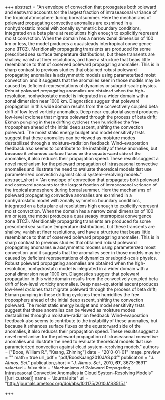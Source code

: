 +++
abstract = "An envelope of convection that propagates both poleward and eastward accounts for the largest fraction of intraseasonal variance of the tropical atmosphere during boreal summer. Here the mechanisms of poleward propagating convective anomalies are examined in a nonhydrostatic model with zonally symmetric boundary conditions, integrated on a beta plane at resolutions high enough to explicitly represent moist convection. When the domain has a narrow zonal dimension of 100 km or less, the model produces a quasisteady intertropical convergence zone (ITCZ). Meridionally propagating transients are produced for some prescribed sea surface temperature distributions, but these transients are shallow, vanish at finer resolutions, and have a structure that bears little resemblance to that of observed poleward propagating anomalies. This is in sharp contrast to previous studies that obtained robust poleward propagating anomalies in axisymmetric models using parameterized moist convection, and it suggests that the anomalies seen in those models may be caused by deficient representations of dynamics or subgrid-scale physics. Robust poleward propagating anomalies are obtained when the high-resolution, nonhydrostatic model is integrated in a wider domain with a zonal dimension near 1000 km. Diagnostics suggest that poleward propagation in this wide domain results from the convectively coupled beta drift of low-level vorticity anomalies. Deep near-equatorial ascent produces low-level cyclones that migrate poleward through the process of beta drift; Ekman pumping in these drifting cyclones then humidifies the free troposphere ahead of the initial deep ascent, shifting the convection poleward. The moist static energy budget and model sensitivity tests suggest that these anomalies can be viewed as moisture modes destabilized through a moisture–radiation feedback. Wind–evaporation feedback also seems to contribute to the instability of these anomalies, but because it enhances surface fluxes on the equatorward side of the anomalies, it also reduces their propagation speed. These results suggest a novel mechanism for the poleward propagation of intraseasonal convective anomalies and illustrate the need to evaluate theoretical models that use parameterized convection against cloud system–resolving models."
abstract_short = "An envelope of convection that propagates both poleward and eastward accounts for the largest fraction of intraseasonal variance of the tropical atmosphere during boreal summer. Here the mechanisms of poleward propagating convective anomalies are examined in a nonhydrostatic model with zonally symmetric boundary conditions, integrated on a beta plane at resolutions high enough to explicitly represent moist convection. When the domain has a narrow zonal dimension of 100 km or less, the model produces a quasisteady intertropical convergence zone (ITCZ). Meridionally propagating transients are produced for some prescribed sea surface temperature distributions, but these transients are shallow, vanish at finer resolutions, and have a structure that bears little resemblance to that of observed poleward propagating anomalies. This is in sharp contrast to previous studies that obtained robust poleward propagating anomalies in axisymmetric models using parameterized moist convection, and it suggests that the anomalies seen in those models may be caused by deficient representations of dynamics or subgrid-scale physics. Robust poleward propagating anomalies are obtained when the high-resolution, nonhydrostatic model is integrated in a wider domain with a zonal dimension near 1000 km. Diagnostics suggest that poleward propagation in this wide domain results from the convectively coupled beta drift of low-level vorticity anomalies. Deep near-equatorial ascent produces low-level cyclones that migrate poleward through the process of beta drift; Ekman pumping in these drifting cyclones then humidifies the free troposphere ahead of the initial deep ascent, shifting the convection poleward. The moist static energy budget and model sensitivity tests suggest that these anomalies can be viewed as moisture modes destabilized through a moisture–radiation feedback. Wind–evaporation feedback also seems to contribute to the instability of these anomalies, but because it enhances surface fluxes on the equatorward side of the anomalies, it also reduces their propagation speed. These results suggest a novel mechanism for the poleward propagation of intraseasonal convective anomalies and illustrate the need to evaluate theoretical models that use parameterized convection against cloud system–resolving models."
authors = ["Boos, William R.", "Kuang, Zhiming"]
date = "2010-01-01"
image_preview = ""
math = true
url_pdf = "pdf/BoosKuang2010JAS.pdf"
publication = "*J. Atmos. Sci.*"
publication_short = "*J. Atmos. Sci.*, 2010, **67**, 3673-3691"
selected = false
title = "Mechanisms of Poleward Propagating, Intraseasonal Convective Anomalies in Cloud System–Resolving Models"
[[url_custom]]
   name = "Journal site"
   url = "http://journals.ametsoc.org/doi/abs/10.1175/2010JAS3515.1"


+++
